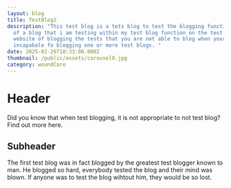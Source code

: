 ```yaml
---
layout: blog
title: TestBlog2
description: "This test blog is a tets blog to test the blogging functionality
  of a blog that i am testing within my test blog function on the test blogging
  website of blogging the tests that you are not able to blog when youre
  incapabale fo blogging one or more test blogs. "
date: 2025-02-26T10:33:00.000Z
thumbnail: /public/assets/carousel0.jpg
category: woundCare
---
```

# Header

Did you know that when test blogging, it is not appropriate to not test blog? Find out more here.

## Subheader

The first test blog was in fact blogged by the greatest test blogger known to man. He blogged so hard, everybody tested the blog and their mind was blown. If anyone was to test the blog wihtout him, they would be so lost.
